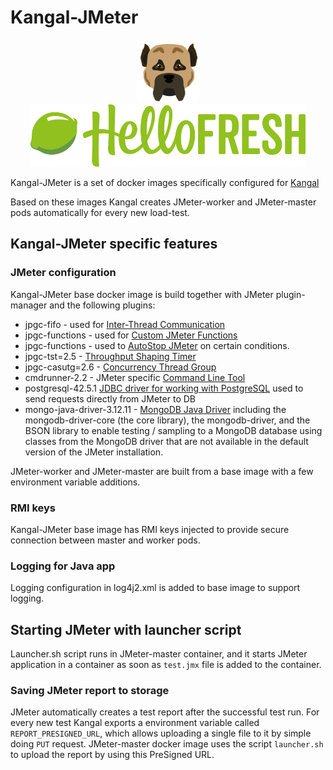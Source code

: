 # Kangal-JMeter
<p align="center">  
<img src="./kangal_logo.svg" height="100">
<img src="./hellofresh.svg" height="100">
</p>

Kangal-JMeter is a set of docker images specifically configured for [Kangal](https://github.com/hellofresh/kangal)

Based on these images Kangal creates JMeter-worker and JMeter-master pods automatically for every new load-test.

## Kangal-JMeter specific features

### JMeter configuration
Kangal-JMeter base docker image is build together with JMeter plugin-manager and the following plugins:
- jpgc-fifo - used for [Inter-Thread Communication](https://jmeter-plugins.org/wiki/InterThreadCommunication/)
- jpgc-functions - used for [Custom JMeter Functions](https://jmeter-plugins.org/wiki/Functions/)
- jpgc-functions - used to [AutoStop JMeter](https://jmeter-plugins.org/wiki/AutoStop/) on certain conditions.
- jpgc-tst=2.5 - [Throughput Shaping Timer](https://jmeter-plugins.org/wiki/ThroughputShapingTimer/)
- jpgc-casutg=2.6 - [Concurrency Thread Group](https://jmeter-plugins.org/wiki/ConcurrencyThreadGroup/#Concurrency-Thread-Group)
- cmdrunner-2.2 - JMeter specific [Command Line Tool](https://jmeter-plugins.org/wiki/JMeterPluginsCMD/#JMeterPluginsCMD-Command-Line-Tool)
- postgresql-42.5.1 [JDBC driver for working with PostgreSQL](https://jdbc.postgresql.org/download.html) used to send requests directly from JMeter to DB
- mongo-java-driver-3.12.11 - [MongoDB Java Driver](https://github.com/mongodb/mongo-java-driver) including the mongodb-driver-core (the core library), the mongodb-driver, and the BSON library
  to enable testing / sampling to a MongoDB database using classes from the MongoDB driver that are not available in the default version of the JMeter installation.

JMeter-worker and JMeter-master are built from a base image with a few environment variable additions.

### RMI keys
Kangal-JMeter base image has RMI keys injected to provide secure connection between master and worker pods.

### Logging for Java app
Logging configuration in log4j2.xml is added to base image to support logging.

## Starting JMeter with launcher script
Launcher.sh script runs in JMeter-master container, and it starts JMeter application in a container as soon as `test.jmx` file is added to the container.

### Saving JMeter report to storage
JMeter automatically creates a test report after the successful test run.
For every new test Kangal exports a environment variable called `REPORT_PRESIGNED_URL`, which allows uploading a single file to it by simple doing `PUT` request.
JMeter-master docker image uses the script `launcher.sh` to upload the report by using this PreSigned URL.

